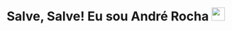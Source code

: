 <h1> Salve, Salve! Eu sou André Rocha <img
src="https://raw.githubusercontent.com/kaueMarques/kaueMarques/master/hi.gif" width="30px"</h1> 
